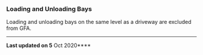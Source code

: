 ### Loading and Unloading Bays

Loading and unloading bays on the same level as a driveway are excluded
from GFA.

------------------------------------------------------------------------

**Last updated on 5** Oct 2020****
